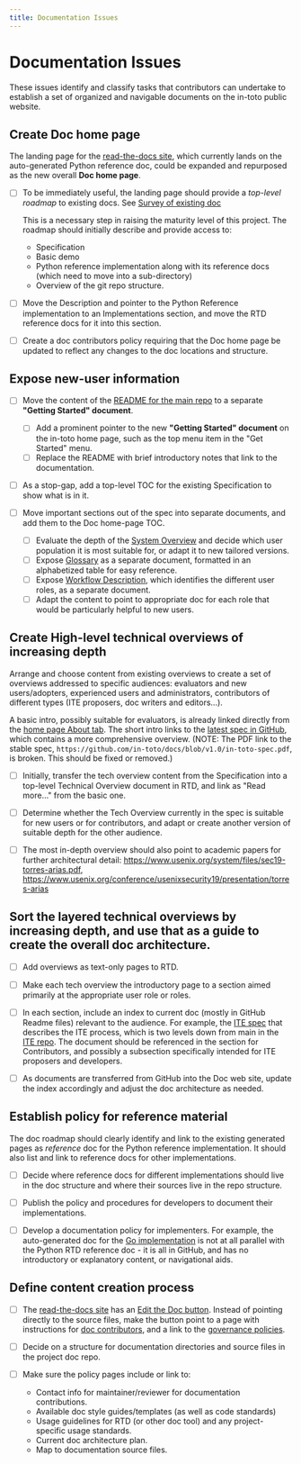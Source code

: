 ```yaml
---
title: Documentation Issues
---
```


# Documentation Issues

These issues identify and classify tasks that contributors can undertake to
establish a set of organized and navigable documents on the in-toto public
website.

## Create **Doc home page**

The landing page for the
[read-the-docs site](https://in-toto.readthedocs.io/en/latest/), which currently
lands on the auto-generated Python reference doc, could be expanded and
repurposed as the new overall **Doc home page**.

- [ ] To be immediately useful, the landing page should provide a _top-level
      roadmap_ to existing docs. See
      [Survey of existing doc](survey-of-existing-doc.md)

  This is a necessary step in raising the maturity level of this project. The
  roadmap should initially describe and provide access to:

  - Specification
  - Basic demo
  - Python reference implementation along with its reference docs (which need to
    move into a sub-directory)
  - Overview of the git repo structure.

- [ ] Move the Description and pointer to the Python Reference implementation to
      an Implementations section, and move the RTD reference docs for it into
      this section.

- [ ] Create a doc contributors policy requiring that the Doc home page be
      updated to reflect any changes to the doc locations and structure.

## Expose new-user information

- [ ] Move the content of the
      [README for the main repo](https://github.com/in-toto/in-toto) to a
      separate **"Getting Started" document**.

  - [ ] Add a prominent pointer to the new **"Getting Started" document** on the
        in-toto home page, such as the top menu item in the "Get Started" menu.
  - [ ] Replace the README with brief introductory notes that link to the
        documentation.

- [ ] As a stop-gap, add a top-level TOC for the existing Specification to show
      what is in it.

- [ ] Move important sections out of the spec into separate documents, and add
      them to the Doc home-page TOC.
  - [ ] Evaluate the depth of the
        [System Overview](https://github.com/in-toto/docs/blob/master/in-toto-spec.md#2-system-overview)
        and decide which user population it is most suitable for, or adapt it to
        new tailored versions.
  - [ ] Expose
        [Glossary](https://github.com/in-toto/docs/blob/master/in-toto-spec.md#17-terminology)
        as a separate document, formatted in an alphabetized table for easy
        reference.
  - [ ] Expose
        [Workflow Description](https://github.com/in-toto/docs/blob/v1.0/in-toto-spec.md#51-workflow-description),
        which identifies the different user roles, as a separate document.
  - [ ] Adapt the content to point to appropriate doc for each role that would
        be particularly helpful to new users.

## Create **High-level technical overviews** of increasing depth

Arrange and choose content from existing overviews to create a set of overviews
addressed to specific audiences: evaluators and new users/adopters, experienced
users and administrators, contributors of different types (ITE proposers, doc
writers and editors...).

A basic intro, possibly suitable for evaluators, is already linked directly from
the [home page About tab](https://in-toto.io/in-toto/). The short intro links to
the
[latest spec in GitHub](https://github.com/in-toto/docs/blob/master/in-toto-spec.md),
which contains a more comprehensive overview. (NOTE: The PDF link to the stable
spec, `https://github.com/in-toto/docs/blob/v1.0/in-toto-spec.pdf`, is broken.
This should be fixed or removed.)

- [ ] Initially, transfer the tech overview content from the Specification into
      a top-level Technical Overview document in RTD, and link as "Read more..."
      from the basic one.

- [ ] Determine whether the Tech Overview currently in the spec is suitable for
      new users or for contributors, and adapt or create another version of
      suitable depth for the other audience.

- [ ] The most in-depth overview should also point to academic papers for
      further architectural detail:
      https://www.usenix.org/system/files/sec19-torres-arias.pdf,
      https://www.usenix.org/conference/usenixsecurity19/presentation/torres-arias

## Sort the layered technical overviews by increasing depth, and use that as a guide to create the overall doc architecture.

- [ ] Add overviews as text-only pages to RTD.

- [ ] Make each tech overview the introductory page to a section aimed primarily
      at the appropriate user role or roles.

- [ ] In each section, include an index to current doc (mostly in GitHub Readme
      files) relevant to the audience. For example, the
      [ITE spec](https://github.com/in-toto/ITE/blob/master/ITE/1/README.adoc)
      that describes the ITE process, which is two levels down from main in the
      [ITE repo](https://github.com/in-toto/ITE/). The document should be
      referenced in the section for Contributors, and possibly a subsection
      specifically intended for ITE proposers and developers.

- [ ] As documents are transferred from GitHub into the Doc web site, update the
      index accordingly and adjust the doc architecture as needed.

## Establish policy for reference material

The doc roadmap should clearly identify and link to the existing generated pages
as _reference_ doc for the Python reference implementation. It should also list
and link to reference docs for other implementations.

- [ ] Decide where reference docs for different implementations should live in
      the doc structure and where their sources live in the repo structure.

- [ ] Publish the policy and procedures for developers to document their
      implementations.

- [ ] Develop a documentation policy for implementers. For example, the
      auto-generated doc for the
      [Go implementation](https://pkg.go.dev/github.com/in-toto/in-toto-golang)
      is not at all parallel with the Python RTD reference doc - it is all in
      GitHub, and has no introductory or explanatory content, or navigational
      aids.

## Define content creation process

- [ ] The [read-the-docs site](https://in-toto.readthedocs.io/en/latest/) has an
      [Edit the Doc button](https://github.com/in-toto/in-toto/blob/develop/doc/source/index.rst).
      Instead of pointing directly to the source files, make the button point to
      a page with instructions for
      [doc contributors](https://github.com/in-toto/community/blob/main/CONTRIBUTING.md),
      and a link to the
      [governance policies](https://github.com/in-toto/community/blob/main/GOVERNANCE.md).

- [ ] Decide on a structure for documentation directories and source files in
      the project doc repo.

- [ ] Make sure the policy pages include or link to:
  - Contact info for maintainer/reviewer for documentation contributions.
  - Available doc style guides/templates (as well as code standards)
  - Usage guidelines for RTD (or other doc tool) and any project-specific usage
    standards.
  - Current doc architecture plan.
  - Map to documentation source files.
